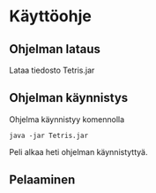 # Käyttöohje

## Ohjelman lataus

Lataa tiedosto Tetris.jar

## Ohjelman käynnistys

Ohjelma käynnistyy komennolla

```
java -jar Tetris.jar
```

Peli alkaa heti ohjelman käynnistyttyä.


## Pelaaminen


